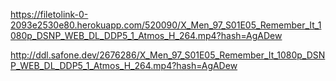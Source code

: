 https://filetolink-0-2093e2530e80.herokuapp.com/520090/X_Men_97_S01E05_Remember_It_1080p_DSNP_WEB_DL_DDP5_1_Atmos_H_264.mp4?hash=AgADew

http://ddl.safone.dev/2676286/X_Men_97_S01E05_Remember_It_1080p_DSNP_WEB_DL_DDP5_1_Atmos_H_264.mp4?hash=AgADew
